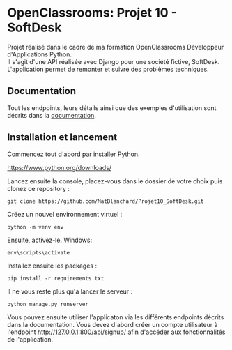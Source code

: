 # OpenClassrooms: Projet 10 - SoftDesk
Projet réalisé dans le cadre de ma formation OpenClassrooms Développeur d'Applications Python.  
Il s'agit d'une API réalisée avec Django pour une société fictive, SoftDesk.  
L'application permet de remonter et suivre des problèmes techniques.
## Documentation
Tout les endpoints, leurs détails ainsi que des exemples d'utilisation sont décrits dans la [documentation]().
## Installation et lancement
Commencez tout d'abord par installer Python.

https://www.python.org/downloads/

Lancez ensuite la console, placez-vous dans le dossier de votre choix puis clonez ce repository :
```
git clone https://github.com/MatBlanchard/Projet10_SoftDesk.git
```
Créez un nouvel environnement virtuel :
```
python -m venv env
```
Ensuite, activez-le.
Windows:
```
env\scripts\activate
```
Installez ensuite les packages :
```
pip install -r requirements.txt
```
Il ne vous reste plus qu'à lancer le serveur : 
```
python manage.py runserver
```
Vous pouvez ensuite utiliser l'applicaton via les différents endpoints décrits dans la documentation. 
Vous devez d'abord créer un compte utilisateur à l'endpoint http://127.0.0.1:800/api/signup/ afin d'accéder aux fonctionnalités de l'application.

